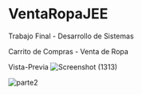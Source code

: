 # VentaRopaJEE
Trabajo Final - Desarrollo de Sistemas


Carrito de Compras - Venta de Ropa

Vista-Previa
![Screenshot (1313)](https://user-images.githubusercontent.com/67217646/163902823-94e859bc-65ab-43cf-9cce-962b23793c1b.png)


![parte2](https://user-images.githubusercontent.com/67217646/163902936-ffdcc34b-8209-4540-9aaa-dfefd523766d.JPG)
